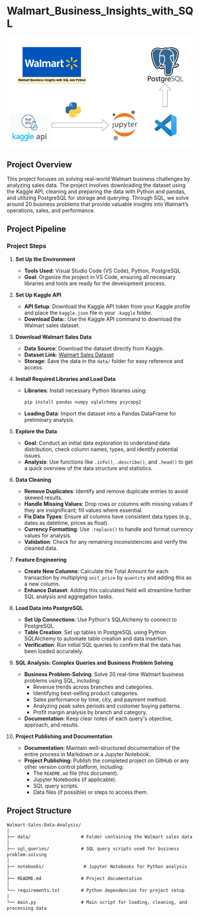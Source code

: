 # Walmart_Business_Insights_with_SQL
![Alt text](https://github.com/Chetu6474/Walmart_Business_Insights_with_SQL/blob/main/png.png?raw=true)

## Project Overview

This project focuses on solving real-world Walmart business challenges by analyzing sales data. The project involves downloading the dataset using the Kaggle API, cleaning and preparing the data with Python and pandas, and utilizing PostgreSQL for storage and querying. Through SQL, we solve around 20 business problems that provide valuable insights into Walmart’s operations, sales, and performance.

## Project Pipeline

### Project Steps

1. **Set Up the Environment**  
   - **Tools Used**: Visual Studio Code (VS Code), Python, PostgreSQL  
   - **Goal**: Organize the project in VS Code, ensuring all necessary libraries and tools are ready for the development process.

2. **Set Up Kaggle API**  
   - **API Setup**: Download the Kaggle API token from your Kaggle profile and place the `kaggle.json` file in your `.kaggle` folder.
   - **Download Data:**: Use the Kaggle API command to download the Walmart sales dataset.
   
3. **Download Walmart Sales Data**  
   - **Data Source**: Download the dataset directly from Kaggle.  
   - **Dataset Link**: [Walmart Sales Dataset](https://www.kaggle.com/datasets)  
   - **Storage**: Save the data in the `data/` folder for easy reference and access.

4. **Install Required Libraries and Load Data**  
   - **Libraries**: Install necessary Python libraries using:  
     ```bash
     pip install pandas numpy sqlalchemy psycopg2
     ```  
   - **Loading Data**: Import the dataset into a Pandas DataFrame for preliminary analysis.

5. **Explore the Data**  
   - **Goal**: Conduct an initial data exploration to understand data distribution, check column names, types, and identify potential issues.  
   - **Analysis**: Use functions like `.info()`, `.describe()`, and `.head()` to get a quick overview of the data structure and statistics.

6. **Data Cleaning**  
   - **Remove Duplicates**: Identify and remove duplicate entries to avoid skewed results.  
   - **Handle Missing Values**: Drop rows or columns with missing values if they are insignificant; fill values where essential.  
   - **Fix Data Types**: Ensure all columns have consistent data types (e.g., dates as datetime, prices as float).  
   - **Currency Formatting**: Use `.replace()` to handle and format currency values for analysis.  
   - **Validation**: Check for any remaining inconsistencies and verify the cleaned data.

7. **Feature Engineering**  
   - **Create New Columns**: Calculate the Total Amount for each transaction by multiplying `unit_price` by `quantity` and adding this as a new column.  
   - **Enhance Dataset**: Adding this calculated field will streamline further SQL analysis and aggregation tasks.

8. **Load Data into PostgreSQL**  
   - **Set Up Connections**: Use Python's SQLAlchemy to connect to PostgreSQL.  
   - **Table Creation**: Set up tables in PostgreSQL using Python SQLAlchemy to automate table creation and data insertion.  
   - **Verification**: Run initial SQL queries to confirm that the data has been loaded accurately.

9. **SQL Analysis: Complex Queries and Business Problem Solving**  
   - **Business Problem-Solving**: Solve 20 real-time Walmart business problems using SQL, including:  
     - Revenue trends across branches and categories.  
     - Identifying best-selling product categories.  
     - Sales performance by time, city, and payment method.  
     - Analyzing peak sales periods and customer buying patterns.  
     - Profit margin analysis by branch and category.  
   - **Documentation**: Keep clear notes of each query's objective, approach, and results.

10. **Project Publishing and Documentation**  
    - **Documentation**: Maintain well-structured documentation of the entire process in Markdown or a Jupyter Notebook.  
    - **Project Publishing**: Publish the completed project on GitHub or any other version control platform, including:  
      - The `README.md` file (this document).  
      - Jupyter Notebooks (if applicable).  
      - SQL query scripts.  
      - Data files (if possible) or steps to access them.
     
## Project Structure

```plaintext
Walmart-Sales-Data-Analysis/
│
├── data/                   # Folder containing the Walmart sales data
│
├── sql_queries/            # SQL query scripts used for business problem-solving
│
├── notebooks/               # Jupyter Notebooks for Python analysis
│
├── README.md               # Project documentation
│
└── requirements.txt        # Python dependencies for project setup
│
└── main.py                 # Main script for loading, cleaning, and processing data
```


